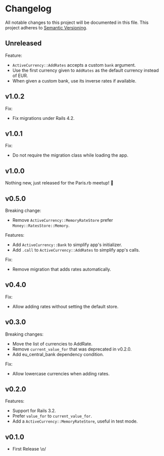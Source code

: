 # Changelog

All notable changes to this project will be documented in this file.
This project adheres to [Semantic Versioning].

## Unreleased

Feature:

- `ActiveCurrency::AddRates` accepts a custom `bank` argument.
- Use the first currency given to `AddRates` as the default currency instead of
  EUR.
- When given a custom bank, use its inverse rates if available.

## v1.0.2

Fix:

- Fix migrations under Rails 4.2.

## v1.0.1

Fix:

- Do not require the migration class while loading the app.

## v1.0.0

Nothing new, just released for the Paris.rb meetup! 🎉

## v0.5.0

Breaking change:

- Remove `ActiveCurrency::MemoryRateStore` prefer `Money::RatesStore::Memory`.

Features:

- Add `ActiveCurrency::Bank` to simplify app's initializer.
- Add `.call` to `ActiveCurrency::AddRates` to simplify app's calls.

Fix:

- Remove migration that adds rates automatically.

## v0.4.0

Fix:

- Allow adding rates without setting the default store.

## v0.3.0

Breaking changes:

- Move the list of currencies to AddRate.
- Remove `current_value_for` that was deprecated in v0.2.0.
- Add eu_central_bank dependency condition.

Fix:

- Allow lowercase currencies when adding rates.

## v0.2.0

Features:

- Support for Rails 3.2.
- Prefer `value_for` to `current_value_for`.
- Add a `ActiveCurrency::MemoryRateStore`, useful in test mode.

## v0.1.0

- First Release \o/

[Semantic Versioning]: https://semver.org/spec/v2.0.0.html
